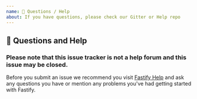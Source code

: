 ```yaml
---
name: 💬 Questions / Help
about: If you have questions, please check our Gitter or Help repo
---
```


## 💬 Questions and Help

### Please note that this issue tracker is not a help forum and this issue may be closed.

Before you submit an issue we recommend you visit [Fastify Help](https://github.com/fastify/help) and ask any questions you have or mention any problems you've had getting started with Fastify.
